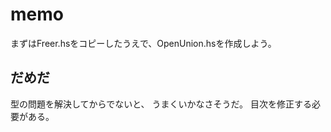 memo
====

まずはFreer.hsをコピーしたうえで、OpenUnion.hsを作成しよう。

だめだ
------

型の問題を解決してからでないと、
うまくいかなさそうだ。
目次を修正する必要がある。
